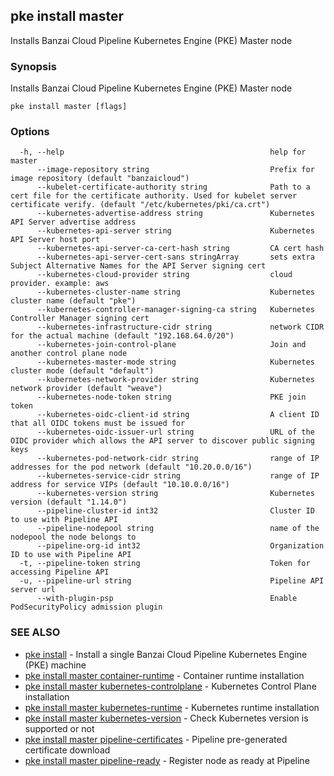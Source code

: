## pke install master

Installs Banzai Cloud Pipeline Kubernetes Engine (PKE) Master node

### Synopsis

Installs Banzai Cloud Pipeline Kubernetes Engine (PKE) Master node

```
pke install master [flags]
```

### Options

```
  -h, --help                                              help for master
      --image-repository string                           Prefix for image repository (default "banzaicloud")
      --kubelet-certificate-authority string              Path to a cert file for the certificate authority. Used for kubelet server certificate verify. (default "/etc/kubernetes/pki/ca.crt")
      --kubernetes-advertise-address string               Kubernetes API Server advertise address
      --kubernetes-api-server string                      Kubernetes API Server host port
      --kubernetes-api-server-ca-cert-hash string         CA cert hash
      --kubernetes-api-server-cert-sans stringArray       sets extra Subject Alternative Names for the API Server signing cert
      --kubernetes-cloud-provider string                  cloud provider. example: aws
      --kubernetes-cluster-name string                    Kubernetes cluster name (default "pke")
      --kubernetes-controller-manager-signing-ca string   Kubernetes Controller Manager signing cert
      --kubernetes-infrastructure-cidr string             network CIDR for the actual machine (default "192.168.64.0/20")
      --kubernetes-join-control-plane                     Join and another control plane node
      --kubernetes-master-mode string                     Kubernetes cluster mode (default "default")
      --kubernetes-network-provider string                Kubernetes network provider (default "weave")
      --kubernetes-node-token string                      PKE join token
      --kubernetes-oidc-client-id string                  A client ID that all OIDC tokens must be issued for
      --kubernetes-oidc-issuer-url string                 URL of the OIDC provider which allows the API server to discover public signing keys
      --kubernetes-pod-network-cidr string                range of IP addresses for the pod network (default "10.20.0.0/16")
      --kubernetes-service-cidr string                    range of IP address for service VIPs (default "10.10.0.0/16")
      --kubernetes-version string                         Kubernetes version (default "1.14.0")
      --pipeline-cluster-id int32                         Cluster ID to use with Pipeline API
      --pipeline-nodepool string                          name of the nodepool the node belongs to
      --pipeline-org-id int32                             Organization ID to use with Pipeline API
  -t, --pipeline-token string                             Token for accessing Pipeline API
  -u, --pipeline-url string                               Pipeline API server url
      --with-plugin-psp                                   Enable PodSecurityPolicy admission plugin
```

### SEE ALSO

* [pke install](pke_install.md)	 - Install a single Banzai Cloud Pipeline Kubernetes Engine (PKE) machine
* [pke install master container-runtime](pke_install_master_container-runtime.md)	 - Container runtime installation
* [pke install master kubernetes-controlplane](pke_install_master_kubernetes-controlplane.md)	 - Kubernetes Control Plane installation
* [pke install master kubernetes-runtime](pke_install_master_kubernetes-runtime.md)	 - Kubernetes runtime installation
* [pke install master kubernetes-version](pke_install_master_kubernetes-version.md)	 - Check Kubernetes version is supported or not
* [pke install master pipeline-certificates](pke_install_master_pipeline-certificates.md)	 - Pipeline pre-generated certificate download
* [pke install master pipeline-ready](pke_install_master_pipeline-ready.md)	 - Register node as ready at Pipeline

